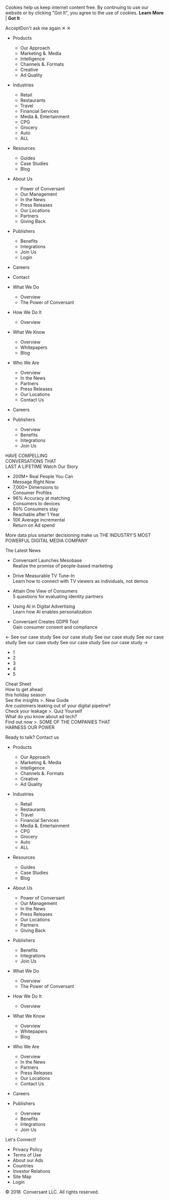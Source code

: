 Cookies help us keep internet content free. By continuing to use our website or by clicking "Got It", you agree to the use of cookies. **Learn More** | **Got It**

AcceptDon't ask me again ✕ ✕

*   Products
    *   Our Approach
    *   Marketing &. Media
    *   Intelligence
    *   Channels &. Formats
    *   Creative
    *   Ad Quality
*   Industries
    *   Retail
    *   Restaurants
    *   Travel
    *   Financial Services
    *   Media &. Entertainment
    *   CPG
    *   Grocery
    *   Auto
    *   ALL
*   Resources
    *   Guides
    *   Case Studies
    *   Blog
*   About Us
    *   Power of Conversant
    *   Our Management
    *   In the News
    *   Press Releases
    *   Our Locations
    *   Partners
    *   Giving Back
*   Publishers
    *   Benefits
    *   Integrations
    *   Join Us
    *   Login
*   Careers
*   Contact

*   What We Do
    *   Overview
    *   The Power of Conversant
*   How We Do It
    *   Overview
*   What We Know
    *   Overview
    *   Whitepapers
    *   Blog
*   Who We Are
    *   Overview
    *   In the News
    *   Partners
    *   Press Releases
    *   Our Locations
    *   Contact Us
*   Careers
*   Publishers
    *   Overview
    *   Benefits
    *   Integrations
    *   Join Us

HAVE COMPELLING  
CONVERSATIONS THAT  
LAST A LIFETIME Watch Our Story

*   200M+ Real People You Can  
    Message Right Now
*   7,000+ Dimensions to  
    Consumer Profiles
*   96% Accuracy at matching  
    Consumers to devices
*   80% Consumers stay  
    Reachable after 1 Year
*   10X Average incremental  
    Return on Ad spend

More data plus smarter decisioning make us THE INDUSTRY’S MOST POWERFUL DIGITAL MEDIA COMPANY

The Latest News

*   Conversant Launches Mesobase  
    Realize the promise of people-based marketing  
    
*   Drive Measurable TV Tune-In  
    Learn how to connect with TV viewers as individuals, not demos  
    
*   Attain One View of Consumers  
    5 questions for evaluating identity partners  
    
*   Using AI in Digital Advertising  
    Learn how AI enables personalization  
    
*   Conversant Creates GDPR Tool  
    Gain consumer consent and compliance

← See our case study See our case study See our case study See our case study See our case study See our case study See our case study →

*   1
*   2
*   3
*   4
*   5

Cheat Sheet  
How to get ahead  
this holiday season  
See the insights >. New Guide  
Are customers leaking out of your digital pipeline?  
Check your leakage >. Quiz Yourself  
What do you know about ad tech?  
Find out now >. SOME OF THE COMPANIES THAT  
HARNESS OUR POWER

Ready to talk? Contact us 

*   Products
    *   Our Approach
    *   Marketing &. Media
    *   Intelligence
    *   Channels &. Formats
    *   Creative
    *   Ad Quality
*   Industries
    *   Retail
    *   Restaurants
    *   Travel
    *   Financial Services
    *   Media &. Entertainment
    *   CPG
    *   Grocery
    *   Auto
    *   ALL
*   Resources
    *   Guides
    *   Case Studies
    *   Blog
*   About Us
    *   Power of Conversant
    *   Our Management
    *   In the News
    *   Press Releases
    *   Our Locations
    *   Partners
    *   Giving Back
*   Publishers
    *   Benefits
    *   Integrations
    *   Join Us

*   What We Do
    *   Overview
    *   The Power of Conversant
*   How We Do It
    *   Overview
*   What We Know
    *   Overview
    *   Whitepapers
    *   Blog
*   Who We Are
    *   Overview
    *   In the News
    *   Partners
    *   Press Releases
    *   Our Locations
    *   Contact Us
*   Careers
*   Publishers
    *   Overview
    *   Benefits
    *   Integrations
    *   Join Us

Let's Connect!

*   Privacy Policy
*   Terms of Use
*   About our Ads
*   Countries
*   Investor Relations
*   Site Map
*   Login

© 2018  Conversant LLC. All rights reserved.